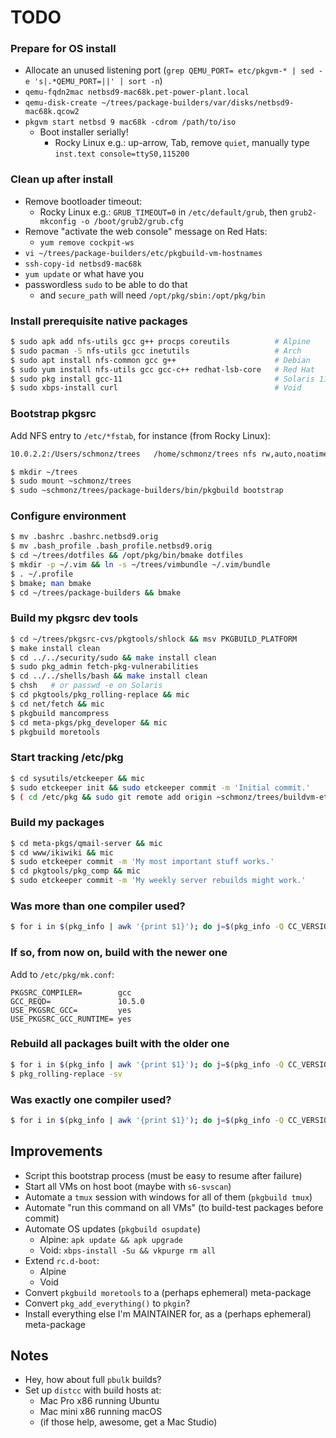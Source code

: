 # TODO

### Prepare for OS install

- Allocate an unused listening port (`grep QEMU_PORT= etc/pkgvm-* | sed -e 's|.*QEMU_PORT=||' | sort -n`)
- `qemu-fqdn2mac netbsd9-mac68k.pet-power-plant.local`
- `qemu-disk-create ~/trees/package-builders/var/disks/netbsd9-mac68k.qcow2`
- `pkgvm start netbsd 9 mac68k -cdrom /path/to/iso`
    - Boot installer serially!
        - Rocky Linux e.g.: up-arrow, Tab, remove `quiet`, manually type `inst.text console=ttyS0,115200`

### Clean up after install

- Remove bootloader timeout:
    - Rocky Linux e.g.: `GRUB_TIMEOUT=0` in `/etc/default/grub`, then `grub2-mkconfig -o /boot/grub2/grub.cfg`
- Remove "activate the web console" message on Red Hats:
	- `yum remove cockpit-ws`
- `vi ~/trees/package-builders/etc/pkgbuild-vm-hostnames`
- `ssh-copy-id netbsd9-mac68k`
- `yum update` or what have you
- passwordless `sudo` to be able to do that
    - and `secure_path` will need `/opt/pkg/sbin:/opt/pkg/bin`

### Install prerequisite native packages

```sh
$ sudo apk add nfs-utils gcc g++ procps coreutils          # Alpine
$ sudo pacman -S nfs-utils gcc inetutils                   # Arch
$ sudo apt install nfs-common gcc g++                      # Debian
$ sudo yum install nfs-utils gcc gcc-c++ redhat-lsb-core   # Red Hat
$ sudo pkg install gcc-11                                  # Solaris 11
$ sudo xbps-install curl                                   # Void
```

### Bootstrap pkgsrc

Add NFS entry to `/etc/*fstab`, for instance (from Rocky Linux):
```txt
10.0.2.2:/Users/schmonz/trees	/home/schmonz/trees	nfs	rw,auto,noatime,nolock,bg,nfsvers=3,tcp,actimeo=1800	0 0
```

```sh
$ mkdir ~/trees
$ sudo mount ~schmonz/trees
$ sudo ~schmonz/trees/package-builders/bin/pkgbuild bootstrap
```

### Configure environment

```sh
$ mv .bashrc .bashrc.netbsd9.orig
$ mv .bash_profile .bash_profile.netbsd9.orig
$ cd ~/trees/dotfiles && /opt/pkg/bin/bmake dotfiles
$ mkdir -p ~/.vim && ln -s ~/trees/vimbundle ~/.vim/bundle
$ . ~/.profile
$ bmake; man bmake
$ cd ~/trees/package-builders && bmake
```

### Build my pkgsrc dev tools

```sh
$ cd ~/trees/pkgsrc-cvs/pkgtools/shlock && msv PKGBUILD_PLATFORM
$ make install clean
$ cd ../../security/sudo && make install clean
$ sudo pkg_admin fetch-pkg-vulnerabilities
$ cd ../../shells/bash && make install clean
$ chsh   # or passwd -e on Solaris
$ cd pkgtools/pkg_rolling-replace && mic
$ cd net/fetch && mic
$ pkgbuild mancompress
$ cd meta-pkgs/pkg_developer && mic
$ pkgbuild moretools
```

### Start tracking /etc/pkg

```sh
$ cd sysutils/etckeeper && mic
$ sudo etckeeper init && sudo etckeeper commit -m 'Initial commit.'
$ ( cd /etc/pkg && sudo git remote add origin ~schmonz/trees/buildvm-etc.git && sudo git branch -M $PLATFORM && sudo git gc && sudo git push -u origin HEAD )
```

### Build my packages

```sh
$ cd meta-pkgs/qmail-server && mic
$ cd www/ikiwiki && mic
$ sudo etckeeper commit -m 'My most important stuff works.'
$ cd pkgtools/pkg_comp && mic
$ sudo etckeeper commit -m 'My weekly server rebuilds might work.'
```

### Was more than one compiler used?

```sh
$ for i in $(pkg_info | awk '{print $1}'); do j=$(pkg_info -Q CC_VERSION $i); echo $j; done | sort -u | grep -v '^$' | sort -n
```

### If so, from now on, build with the newer one

Add to `/etc/pkg/mk.conf`:

```make
PKGSRC_COMPILER=        gcc
GCC_REQD=               10.5.0
USE_PKGSRC_GCC=         yes
USE_PKGSRC_GCC_RUNTIME= yes
```

### Rebuild all packages built with the older one

```sh
$ for i in $(pkg_info | awk '{print $1}'); do j=$(pkg_info -Q CC_VERSION $i); [ "$j" = "gcc-10.5.0" ] || echo $i; done | grep -v ^gcc10- | sudo xargs pkg_admin set rebuild=YES
$ pkg_rolling-replace -sv
```

### Was exactly one compiler used?

```sh
$ for i in $(pkg_info | awk '{print $1}'); do j=$(pkg_info -Q CC_VERSION $i); echo $j; done | sort -u | grep -v '^$' | sort -n
```


## Improvements

- Script this bootstrap process (must be easy to resume after failure)
- Start all VMs on host boot (maybe with `s6-svscan`)
- Automate a `tmux` session with windows for all of them (`pkgbuild tmux`)
- Automate "run this command on all VMs" (to build-test packages before commit)
- Automate OS updates (`pkgbuild osupdate`)
    - Alpine: `apk update && apk upgrade`
    - Void: `xbps-install -Su && vkpurge rm all`
- Extend `rc.d-boot`:
    - Alpine
    - Void
- Convert `pkgbuild moretools` to a (perhaps ephemeral) meta-package
- Convert `pkg_add_everything()` to `pkgin`?
- Install everything else I'm MAINTAINER for, as a (perhaps ephemeral) meta-package


## Notes

- Hey, how about full `pbulk` builds?
- Set up `distcc` with build hosts at:
    - Mac Pro x86 running Ubuntu
    - Mac mini x86 running macOS
    - (if those help, awesome, get a Mac Studio)
